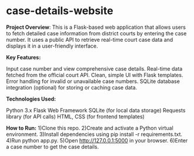 # case-details-website

**Project Overview**:
This is a Flask-based web application that allows users to fetch detailed case information from district courts by entering the case number. It uses a public API to retrieve real-time court case data and displays it in a user-friendly interface.

**Key Features:**

Input case number and view comprehensive case details.
Real-time data fetched from the official court API.
Clean, simple UI with Flask templates.
Error handling for invalid or unavailable case numbers.
SQLite database integration (optional) for storing or caching case data.

**Technologies Used:**

Python 3.x
Flask Web Framework
SQLite (for local data storage)
Requests library (for API calls)
HTML, CSS (for frontend templates)

**How to Run:**
1)Clone this repo.
2)Create and activate a Python virtual environment.
3)Install dependencies using pip install -r requirements.txt.
4)Run python app.py.
5)Open http://127.0.0.1:5000 in your browser.
6)Enter a case number to get the case details.
